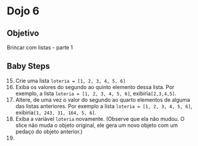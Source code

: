 # Dojo 6

## Objetivo
Brincar com listas - parte 1


## Baby Steps

15. Crie uma lista ```loteria = [1, 2, 3, 4, 5, 6]```
16. Exiba os valores do segundo ao quinto elemento dessa lista. Por exemplo, a lista ```loteria = [1, 2, 3, 4, 5, 6]```, exibiria```[2,3,4,5]```. 
16. Altere, de uma vez o valor do segundo ao quarto elementos de alguma das listas anteriores. Por exemplo a lista ```loteria = [1, 2, 3, 4, 5, 6]```, exibiria```[1, 243, 31, 164, 5, 6]```.
17. Exiba a variável ```loteria``` novamente. (Observe que ela não mudou. O slice não muda o objeto original, ele gera um novo objeto com um pedaço do objeto anterior.)
4.  


